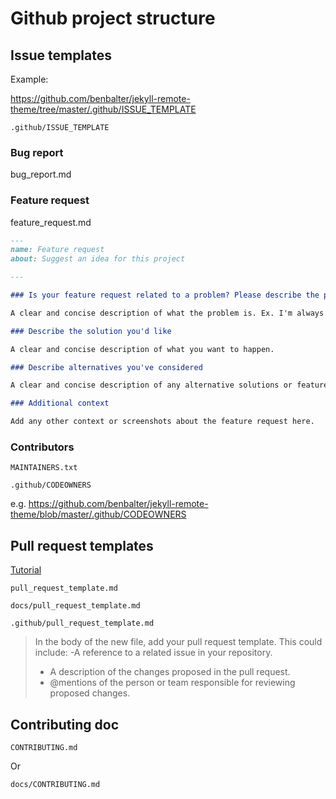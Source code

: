 # Github project structure

## Issue templates

Example: 

https://github.com/benbalter/jekyll-remote-theme/tree/master/.github/ISSUE_TEMPLATE

```
.github/ISSUE_TEMPLATE
```

### Bug report

bug_report.md
	
### Feature request

feature_request.md

```markdown
---
name: Feature request
about: Suggest an idea for this project

---

### Is your feature request related to a problem? Please describe the problem you're trying to solve.

A clear and concise description of what the problem is. Ex. I'm always frustrated when [...]

### Describe the solution you'd like

A clear and concise description of what you want to happen.

### Describe alternatives you've considered

A clear and concise description of any alternative solutions or features you've considered.

### Additional context

Add any other context or screenshots about the feature request here.
```


### Contributors

```
MAINTAINERS.txt
```

```
.github/CODEOWNERS
```

e.g. https://github.com/benbalter/jekyll-remote-theme/blob/master/.github/CODEOWNERS


## Pull request templates

[Tutorial](https://help.github.com/en/github/building-a-strong-community/creating-a-pull-request-template-for-your-repository)

```
pull_request_template.md

docs/pull_request_template.md

.github/pull_request_template.md
```

> In the body of the new file, add your pull request template. This could include:
> -A reference to a related issue in your repository.
> - A description of the changes proposed in the pull request.
> - @mentions of the person or team responsible for reviewing proposed changes.


## Contributing doc

```
CONTRIBUTING.md
```

Or

```
docs/CONTRIBUTING.md
```

<!--stackedit_data:
eyJoaXN0b3J5IjpbLTE1ODQxNjk1MF19
-->